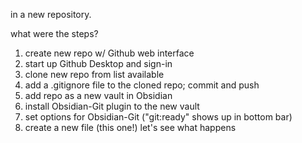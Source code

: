in a new repository.

what were the steps?
1. create new repo w/ Github web interface
2. start up Github Desktop and sign-in
3. clone new repo from list available
4. add a .gitignore file to the cloned repo; commit and push
5. add repo as a new vault in Obsidian
6. install Obsidian-Git plugin to the new vault
7. set options for Obsidian-Git ("git:ready" shows up in bottom bar)
8. create a new file (this one!)
    let's see what happens
	
	